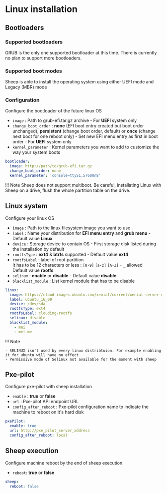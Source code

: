 # Linux installation

## Bootloaders

### Supported bootloaders

GRUB is the only one supported bootloader at this time. There is currently no plan to support
more bootloaders.

### Supported boot modes

Sheep is able to install the operating system using either UEFI mode and Legacy (MBR) mode

### Configuration

Configure the bootloader of the future linux OS

* `image` : Path to grub-efi.tar.gz archive - For **UEFI** system only
* `change_boot_order` : **none** (EFI boot entry created but boot order unchanged), **persistent** (change boot order, default) or **once** (change next boot for one reboot only) - Set new EFI menu entry as first in boot order - For **UEFI** system only
* `kernel_parameter` : Kernel parameters you want to add to customize the way your system boots

```yaml
bootloader:
  image: http://path/to/grub-efi.tar.gz
  change_boot_order: none
  kernel_parameter: 'console=ttyS1,57600n8'

```

!!! Note
    Sheep does not support multiboot. Be careful, installating Linux with Sheep on a drive,
    flush the whole partition table on the drive.

## Linux system

Configure your linux OS

* `image` : Path to the linux filesystem image you want to use
* `label` : Name your distribution for **EFI menu entry** and **grub menu** - Default value **Linux**
* `device` : Storage device to contain OS - First storage disk listed during the installation by default
* `rootfsType` : **ext4** & **btrfs** supported - Default value **ext4**
* `rootfsLabel` : label of root partition   
 It has to be 12 characters or less : `[0-9]`  `[a-z]` `[A-Z]` `-`  `_` allowed   
 Default value **rootfs**
* `selinux` : **enable** or **disable** - Default value **disable**
* `blacklist_module` : List kernel module that has to be disable

```yaml
linux:
  image: https://cloud-images.ubuntu.com/xenial/current/xenial-server-cloudimg-amd64-disk1.img
  label: ubuntu_16_09
  device: /dev/sda
  rootfsType: ext4
  rootfsLabel: cloudimg-rootfs
  selinux: disable
  blacklist_module:
    - mei
    - mei_me

```

!!! Note

    - SELINUX isn't used by every linux distribtuion. For example enabling it for ubuntu will have no effect
    - Permissive mode of Selinux not available for the moment with sheep

## Pxe-pilot

Configure pxe-pilot with sheep installation

* `enable` : **true** or **false**
* `url` : Pxe-pilot API endpoint URL
* `config_after_reboot` : Pxe-pilot configuration name to indicate the machine to reboot on it's hard disk

```yaml
pxePilot:
  enable: true
  url: http://pxe_pilot_server_address
  config_after_reboot: local

```

## Sheep execution

Configure machine reboot by the end of sheep execution.

* `reboot`: **true** or **false**

```yaml
sheep:
  reboot: false
```
